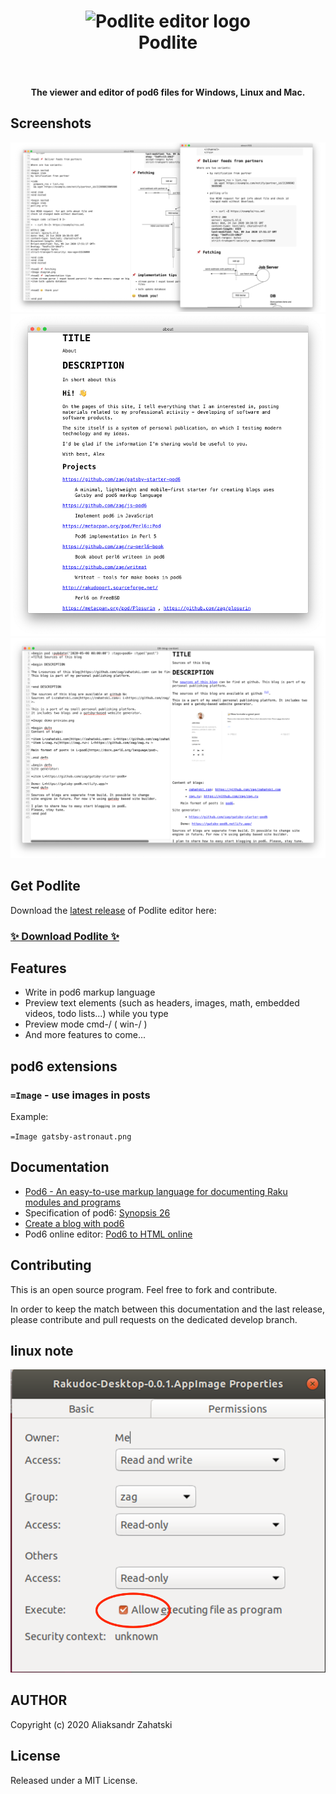 
 <h1 align="center">
<img src="https://github.com/zag/podlite-desktop/raw/master/doc/podlite-desktop.png" alt="Podlite editor logo" width="530">
<br/> 
  Podlite
<br/>
<br/>
</h1>
<h4 align="center">The viewer and editor of pod6 files for Windows, Linux and Mac.</h4>

## Screenshots

![Podlite editor Screenshot](./doc/screenshot-full-page.png)
![Podlite editor Screenshot](./doc/Screenshot1.png)
![Podlite editor Screenshot](./doc/Screenshot2.png)


## Get Podlite


Download the [latest release](https://github.com/zag/podlite-desktop/releases/latest) of Podlite editor here:

### [✨ Download Podlite ✨](https://github.com/zag/podlite-desktop/releases/latest)


## Features

* Write in pod6 markup language 
* Preview text elements (such as headers, images, math, embedded videos, todo lists...) while you type
* Preview mode cmd-/ ( win-/ )
* And more features to come...

## pod6 extensions
### `=Image` - use images in posts

Example:

`=Image gatsby-astronaut.png
`

## Documentation
* [Pod6 - An easy-to-use markup language for documenting Raku modules and programs](https://docs.raku.org/language/pod)
* Specification of pod6: [Synopsis 26](https://github.com/perl6/specs/blob/master/S26-documentation.pod)
* [Create a blog with pod6](https://zahatski.com/2020/5/28/1/create-a-blog-with-pod6)
* Pod6 online editor: [Pod6 to HTML online](https://pod6.in/)

## Contributing

This is an open source program. Feel free to fork and contribute.

In order to keep the match between this documentation and the last release, please contribute and pull requests on the dedicated develop branch.

## linux note
![Podlite editor Screenshot](./doc/linuxAppImage-permissions.png)

## AUTHOR

Copyright (c) 2020 Aliaksandr Zahatski


## License

Released under a MIT License.